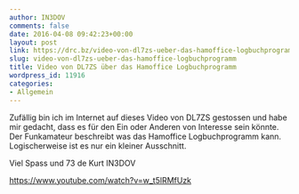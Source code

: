 ```yaml
---
author: IN3DOV
comments: false
date: 2016-04-08 09:42:23+00:00
layout: post
link: https://drc.bz/video-von-dl7zs-ueber-das-hamoffice-logbuchprogramm/
slug: video-von-dl7zs-ueber-das-hamoffice-logbuchprogramm
title: Video von DL7ZS über das Hamoffice Logbuchprogramm
wordpress_id: 11916
categories:
- Allgemein
---
```


Zufällig bin ich im Internet auf dieses Video von DL7ZS gestossen und habe mir gedacht, dass es für den Ein oder Anderen von Interesse sein könnte. Der Funkamateur beschreibt was das Hamoffice Logbuchprogramm kann. Logischerweise ist es nur ein kleiner Ausschnitt.

Viel Spass und 73 de Kurt IN3DOV

https://www.youtube.com/watch?v=w_t5lRMfUzk
